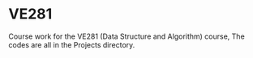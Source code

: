 # VE281
Course work for the VE281 (Data Structure and Algorithm) course,
The codes are all in the Projects directory.
